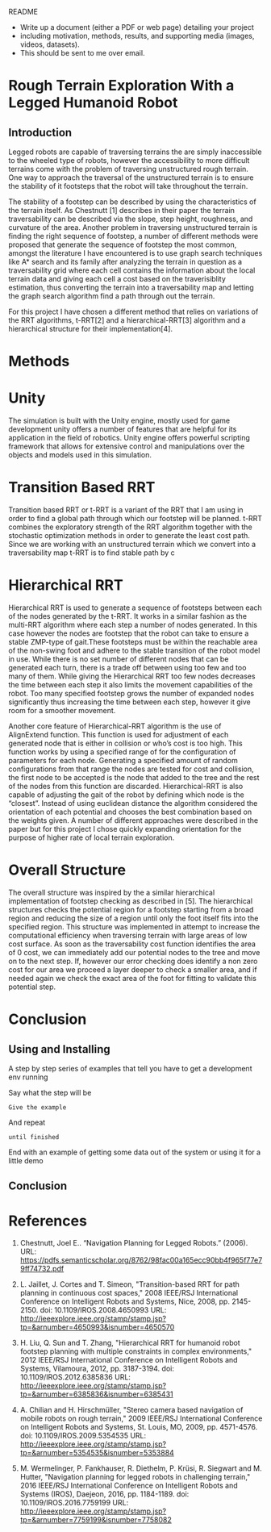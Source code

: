 README

- Write up a document (either a PDF or web page) detailing your project
- including motivation, methods, results, and supporting media (images, videos, datasets).
-  This should be sent to me over email.

# Rough Terrain Exploration With a Legged Humanoid Robot

## Introduction

Legged robots are capable of traversing terrains the are simply inaccessible to the wheeled type of robots, however the accessibility to more difficult terrains come with the problem of traversing unstructured rough terrain. One way to approach the traversal of the unstructured terrain is to ensure the stability of it footsteps that the robot will take throughout the terrain.

The stability of a footstep can be described by using the characteristics of the terrain itself. As Chestnutt [1] describes in their paper the terrain traversability can be described via the slope, step height, roughness, and curvature of the area. Another problem in traversing unstructured terrain is finding the right sequence of footstep, a number of different methods were proposed that generate the sequence of footstep the most common, amongst the literature I have encountered is to use graph search techniques like A* search and its family after analyzing the terrain in question as a traversability grid where each cell contains the information about the local terrain data and giving each cell a cost based on the traverisiblity estimation, thus converting the terrain into a traversability map and letting the graph search algorithm find a path through out the terrain.

For this project I have chosen a different method that relies on variations of the RRT algorithms, t-RRT[2] and a hierarchical-RRT[3] algorithm and a hierarchical structure for their implementation[4].

# Methods

# Unity
The simulation is built with the Unity engine, mostly used for game development unity offers a number of features that are helpful for its application in the field of robotics. Unity engine offers powerful scripting framework that allows for extensive control and manipulations over the objects and models used in this simulation.

# Transition Based RRT
Transition based RRT or t-RRT is a variant of the RRT that I am using in order to find a global path through which our footstep will be planned. t-RRT combines the exploratory strength of the RRT algorithm together with the stochastic optimization methods in order to generate the least cost path. Since we are working with an unstructured terrain which we convert into a traversability map t-RRT is to find stable path by c

# Hierarchical RRT

Hierarchical RRT is used to generate a sequence of footsteps between each of the nodes generated by the t-RRT. It works in a similar fashion as the multi-RRT algorithm where each step a number of nodes generated. In this case however the nodes are footstep that the robot can take to ensure a stable ZMP-type of gait.These footsteps must be within the reachable area of the non-swing foot and adhere to the stable transition of the robot model in use. While there is no set number of different nodes that can be generated each turn, there is a trade off between using too few and too many of them. While giving the Hierarchical RRT too few nodes decreases the time between each step it also limits the movement capabilities of the robot. Too many specified footstep grows the number of expanded nodes significantly thus increasing the time between each step, however it give room for a smoother movement.

Another core feature of Hierarchical-RRT algorithm is the use of AlignExtend function. This function is used for adjustment of each generated node that is either in collision or who’s cost is too high. This function works by using a specified range of for the configuration of parameters for each node. Generating a specified amount of random configurations from that range the nodes are tested for cost and collision, the first node to be accepted is the node that added to the tree and the rest of the nodes from this function are discarded.
Hierarchical-RRT is also capable of adjusting the gait of the robot by defining which node is the “closest”. Instead of using euclidean distance the algorithm considered the orientation of each potential and chooses the best combination based on the weights given. A number of different approaches were described in the paper but for this project I chose quickly expanding orientation for the purpose of higher rate of local terrain exploration.

# Overall Structure

The overall structure was inspired by the a similar hierarchical implementation of footstep checking as described in [5]. The hierarchical structures checks the potential region for a footstep starting from a broad region and reducing the size of a region until only the foot itself fits into the specified region. This structure was implemented in attempt to increase the computational efficiency when traversing terrain with large areas of low cost surface. As soon as the traversability cost function identifies the area of 0 cost, we can immediately add our potential nodes to the tree and move on to the next step. If, however our error checking does identify a non zero cost for our area we proceed a layer deeper to check a smaller area, and if needed again we check the exact area of the foot for fitting to validate this potential step.

# Conclusion


## Using and Installing

A step by step series of examples that tell you have to get a development env running

Say what the step will be

```
Give the example
```

And repeat

```
until finished
```

End with an example of getting some data out of the system or using it for a little demo

## Conclusion

# References
1.   Chestnutt, Joel E.. “Navigation Planning for Legged Robots.” (2006).
    URL: https://pdfs.semanticscholar.org/8762/98fac00a165ecc90bb4f965f77e79ff74732.pdf

2.   L. Jaillet, J. Cortes and T. Simeon, "Transition-based RRT for path planning in continuous cost spaces," 2008 IEEE/RSJ International Conference on Intelligent Robots and Systems, Nice, 2008, pp. 2145-2150.
    doi: 10.1109/IROS.2008.4650993
    URL: http://ieeexplore.ieee.org/stamp/stamp.jsp?tp=&arnumber=4650993&isnumber=4650570

3.   H. Liu, Q. Sun and T. Zhang, "Hierarchical RRT for humanoid robot footstep planning with multiple constraints in complex environments," 2012 IEEE/RSJ International Conference on Intelligent Robots and Systems, Vilamoura, 2012, pp. 3187-3194.
    doi: 10.1109/IROS.2012.6385836
    URL: http://ieeexplore.ieee.org/stamp/stamp.jsp?tp=&arnumber=6385836&isnumber=6385431

4.   A. Chilian and H. Hirschmüller, "Stereo camera based navigation of mobile robots on rough terrain," 2009 IEEE/RSJ International Conference on Intelligent Robots and Systems, St. Louis, MO, 2009, pp. 4571-4576.
    doi: 10.1109/IROS.2009.5354535
    URL: http://ieeexplore.ieee.org/stamp/stamp.jsp?tp=&arnumber=5354535&isnumber=5353884

5.  M. Wermelinger, P. Fankhauser, R. Diethelm, P. Krüsi, R. Siegwart and M. Hutter, "Navigation planning for legged robots in challenging terrain," 2016 IEEE/RSJ International Conference on Intelligent Robots and Systems (IROS), Daejeon, 2016, pp. 1184-1189.
    doi: 10.1109/IROS.2016.7759199
    URL: http://ieeexplore.ieee.org/stamp/stamp.jsp?tp=&arnumber=7759199&isnumber=7758082
